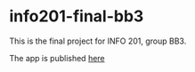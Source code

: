 # info201-final-bb3

This is the final project for INFO 201, group BB3.

The app is published [here](https://lp36.shinyapps.io/info201-final-bb3/)

